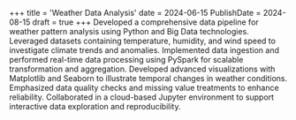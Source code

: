 +++
title = 'Weather Data Analysis'
date = 2024-06-15
PublishDate = 2024-08-15
draft = true
+++
Developed a comprehensive data pipeline for weather pattern analysis using Python and Big Data technologies. Leveraged datasets containing temperature, humidity, and wind speed to investigate climate trends and anomalies. Implemented data ingestion and performed real-time data processing using PySpark for scalable transformation and aggregation. Developed advanced visualizations with Matplotlib and Seaborn to illustrate temporal changes in weather conditions. Emphasized data quality checks and missing value treatments to enhance reliability. Collaborated in a cloud-based Jupyter environment to support interactive data exploration and reproducibility.